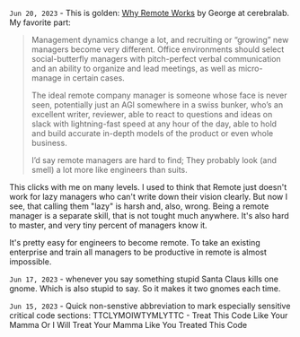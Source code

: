 `Jun 20, 2023` - This is golden: [Why Remote Works](https://cerebralab.com/Why_Remote_Works) by George at cerebralab.
My favorite part:

> Management dynamics change a lot, and recruiting or “growing” new managers become very different.
> Office environments should select social-butterfly managers with pitch-perfect verbal communication and an ability to organize and lead meetings, as well as micro-manage in certain cases.
>
> The ideal remote company manager is someone whose face is never seen, potentially just an AGI somewhere in a swiss bunker, who’s an excellent writer, reviewer, able to react to questions and ideas on slack with lightning-fast speed at any hour of the day, able to hold and build accurate in-depth models of the product or even whole business.
>
> I’d say remote managers are hard to find; They probably look (and smell) a lot more like engineers than suits.

This clicks with me on many levels. I used to think that Remote just doesn't work for lazy managers who can't write down their vision clearly.
But now I see, that calling them "lazy" is harsh and, also, wrong.
Being a remote manager is a separate skill, that is not tought much anywhere.
It's also hard to master, and very tiny percent of managers know it.

It's pretty easy for engineers to become remote.
To take an existing enterprise and train all managers to be productive in remote is almost impossible.

`Jun 17, 2023` - whenever you say something stupid Santa Claus kills one gnome. Which is also stupid to say. So it makes it two gnomes each time. 

`Jun 15, 2023` - Quick non-senstive abbreviation to mark especially sensitive critical code sections: TTCLYMOIWTYMLYTTC - Treat This Code Like Your Mamma Or I Will Treat Your Mamma Like You Treated This Code
